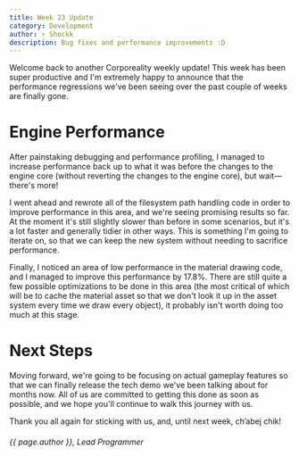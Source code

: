 ```yaml
---
title: Week 23 Update
category: Development
author: ⚡ Shockk
description: Bug fixes and performance improvements :D
---
```


Welcome back to another Corporeality weekly update! This week has been super productive and I'm extremely happy to announce that the performance regressions we've been seeing over the past couple of weeks are finally gone.

# Engine Performance

After painstaking debugging and performance profiling, I managed to increase performance back up to what it was before the changes to the engine core (without reverting the changes to the engine core), but wait—there's more!

I went ahead and rewrote all of the filesystem path handling code in order to improve performance in this area, and we're seeing promising results so far. At the moment it's still slightly slower than before in some scenarios, but it's a lot faster and generally tidier in other ways. This is something I'm going to iterate on, so that we can keep the new system without needing to sacrifice performance.

Finally, I noticed an area of low performance in the material drawing code, and I managed to improve this performance by 17.8%. There are still quite a few possible optimizations to be done in this area (the most critical of which will be to cache the material asset so that we don't look it up in the asset system every time we draw every object), it probably isn't worth doing too much at this stage.

# Next Steps

Moving forward, we're going to be focusing on actual gameplay features so that we can finally release the tech demo we've been talking about for months now. All of us are committed to getting this done as soon as possible, and we hope you'll continue to walk this journey with us.

Thank you all again for sticking with us, and, until next week, ch’abej chik!

###### {{ page.author }}, Lead Programmer
